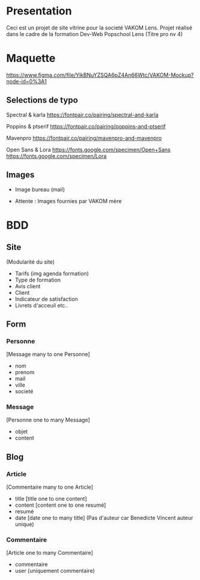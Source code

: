 # Presentation

Ceci est un projet de site vitrine pour la societé VAKOM Lens.
Projet réalisé dans le cadre de la formation Dev-Web Popschool Lens (Titre pro nv 4)


# Maquette

https://www.figma.com/file/YikBNuYZSQA6pZ4An66Wtc/VAKOM-Mockup?node-id=0%3A1

## Selections de typo 
Spectral & karla
https://fontpair.co/pairing/spectral-and-karla

Poppins & ptserif
https://fontpair.co/pairing/poppins-and-ptserif

Mavenpro
https://fontpair.co/pairing/mavenpro-and-mavenpro

Open Sans & Lora
https://fonts.google.com/specimen/Open+Sans
https://fonts.google.com/specimen/Lora

## Images

- Image bureau (mail)

- Attente : Images fournies par VAKOM mère

# BDD
## Site 
(Modularité du site)

- Tarifs (img agenda formation)
- Type de formation
- Avis client
- Client
- Indicateur de satisfaction
- Livrets d'acceuil etc..

## Form
### Personne
[Message many to one Personne]
- nom   
- prenom    
- mail    
- ville   
- societé   

### Message 
[Personne one to many Message]
- objet     
- content   

## Blog
### Article 
[Commentaire many to one Article]
- title     [title one to one content]
- content   [content one to one resumé]
- resumé    
- date      [date one to many title]
(Pas d'auteur car Benedicte Vincent auteur unique)

### Commentaire
[Article one to many Commentaire]
- commentaire
- user (uniquement commentaire)